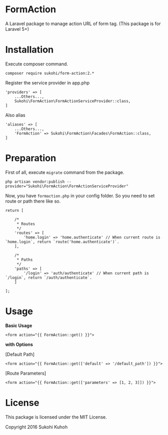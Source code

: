 # FormAction
A Laravel package to manage action URL of form tag.
(This package is for Laravel 5+)

# Installation

Execute composer command.

    composer require sukohi/form-action:2.*

Register the service provider in app.php

    'providers' => [
        ...Others...,
        Sukohi\FormAction\FormActionServiceProvider::class,
    ]

Also alias

    'aliases' => [
        ...Others...,
        'FormAction' => Sukohi\FormAction\Facades\FormAction::class,
    ]

# Preparation

First of all, execute `migrate` command from the package.

    php artisan vendor:publish --provider="Sukohi\FormAction\FormActionServiceProvider"

Now, you have `formaction.php` in your config folder.
So you need to set route or path there like so.

    return [
    
        /*
         * Routes
         */
        'routes' => [
            'home.login' => 'home.authenticate'	// When current route is `home.login`, return `route('home.authenticate')`.
        ],
    
        /*
         * Paths
         */
        'paths' => [
            '/login' => 'auth/authenticate'	// When current path is `/login`, return `/auth/authenticate`.
        ]
    
    ];

# Usage

**Basic Usage**

    <form action="{{ FormAction::get() }}">

**with Options**

[Default Path]

    <form action="{{ FormAction::get(['default' => '/default_path']) }}">

[Route Parameters]

    <form action="{{ FormAction::get(['parameters' => [1, 2, 3]]) }}">

# License

This package is licensed under the MIT License.

Copyright 2016 Sukohi Kuhoh